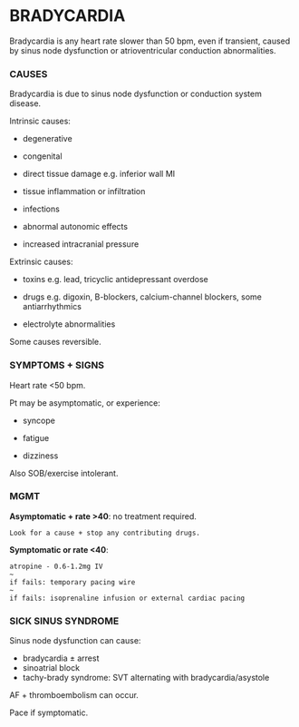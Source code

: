 # BRADYCARDIA

Bradycardia is any heart rate slower than 50 bpm, even if transient, caused by sinus node dysfunction or atrioventricular conduction abnormalities.

### CAUSES

Bradycardia is due to sinus node dysfunction or conduction system disease.

Intrinsic causes:

- degenerative

- congenital

- direct tissue damage e.g. inferior wall MI

- tissue inflammation or infiltration

- infections

- abnormal autonomic effects

- increased intracranial pressure


Extrinsic causes:

- toxins e.g. lead, tricyclic antidepressant overdose

- drugs e.g. digoxin, B-blockers, calcium-channel blockers, some antiarrhythmics

- electrolyte abnormalities

Some causes reversible.

### SYMPTOMS + SIGNS

Heart rate <50 bpm.

Pt may be asymptomatic, or experience:

- syncope

- fatigue

- dizziness

Also SOB/exercise intolerant.

### MGMT

**Asymptomatic + rate >40**: no treatment required.

	Look for a cause + stop any contributing drugs.

**Symptomatic or rate <40**:

	atropine - 0.6-1.2mg IV
	~
	if fails: temporary pacing wire
	~
	if fails: isoprenaline infusion or external cardiac pacing
	
### SICK SINUS SYNDROME

Sinus node dysfunction can cause:

- bradycardia ± arrest
- sinoatrial block
- tachy-brady syndrome: SVT alternating with bradycardia/asystole

AF + thromboembolism can occur.

Pace if symptomatic.